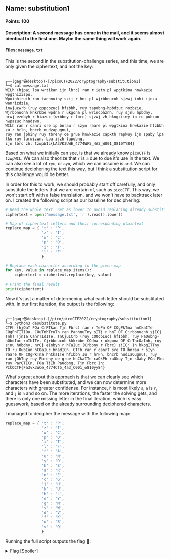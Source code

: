 ## Name: substitution1
#### Points: 100
#### Description: A second message has come in the mail, and it seems almost identical to the first one. Maybe the same thing will work again. 
#### Files: `message.txt`

This is the second in the substitution-challenge series, and this time, we are only given the ciphertext, and not the key:

```console 

┌──(gagr㉿desktop)-[/picoCTF2022/cryptography/substitution1]
└─$ cat message.txt
WILh (hjpai lpa wrtikan ijn lbrc) ran r ietn pl wpgtkina hnwkazie wpgtnizizpu. 
Wpuinhiruih ran tanhnuiny szij r hni pl wjrbbnucnh sjzwj inhi ijnza wanrizdzie, 
inwjuzwrb (ruy cppcbzuc) hfzbbh, ruy tapobng-hpbdzuc rozbzie. 
Wjrbbnucnh khkrbbe wpdna r ukgona pl wrincpaznh, ruy sjnu hpbdny, 
nrwj eznbyh r hiazuc (wrbbny r lbrc) sjzwj zh hkogziiny ip ru pubzun hwpazuc hnadzwn. 
WILh ran r canri sre ip bnrau r szyn raare pl wpgtkina hnwkazie hfzbbh zu r hrln, bncrb nudzapugnui, 
ruy ran jphiny ruy tbreny oe grue hnwkazie capkth rapkuy ijn spaby lpa lku ruy tarwizwn. Lpa ijzh tapobng, 
ijn lbrc zh: tzwpWIL{LA3VK3UWE_4774WF5_4A3_W001_O810YY84}
```

Based on what we initially can see, is that we already know `picoCTF` is `tzwpWIL`. We can also theorize that `r` is `a` due to due it's use in the text.
We can also see a lot of `ryu`, or `ayu`, which we can assume is `and`. We can continue deciphering the text this way, but I think a substitution script for 
this challenge would be better.

In order for this to work, we should probably start off carefully, and only substitute the letters that we are certain of, such as `picoCTF`. This way, we 
won't start off with a false translation, and we won't have to backtrack later on. I created the following script as our baseline for deciphering:

```python
# Read the whole text. Set as lower to avoid replacing already substituted letters.
ciphertext = open('message.txt', 'r').read().lower()

# Map of ciphertext letters and their corresponding plaintext
replace_map = { 't' : 'P',
                'z' : 'I',
                'w' : 'C',
                'p' : 'O',
                'i' : 'T',
                'l' : 'F'
                }

# Replace each character according to the given map
for key, value in replace_map.items():
    ciphertext = ciphertext.replace(key, value)

# Print the final result
print(ciphertext)


```

Now it's just a matter of determening what each letter should be substituted with. In our first iteration, the output is the following:

```console

┌──(gagr㉿desktop)-[/pico/picoCTF2022/cryptography/substitution1]
└─$ python3 desubstitute.py
CTFh (hjOaT FOa CrPTkan Tjn Fbrc) ran r TePn OF COgPkTna hnCkaITe COgPnTITIOu. COuTnhTruTh ran PanhnuTny sITj r hnT OF Cjrbbnucnh sjICj TnhT TjnIa CanrTIdITe, TnCjuICrb (ruy cOOcbIuc) hfIbbh, ruy PaOobng-hObdIuc roIbITe. Cjrbbnucnh khkrbbe COdna r ukgona OF CrTncOaInh, ruy sjnu hObdny, nrCj eInbyh r hTaIuc (Crbbny r Fbrc) sjICj Ih hkogITTny TO ru OubIun hCOaIuc hnadICn. CTFh ran r canrT sre TO bnrau r sIyn raare OF COgPkTna hnCkaITe hfIbbh Iu r hrFn, bncrb nudIaOugnuT, ruy ran jOhTny ruy Pbreny oe grue hnCkaITe caOkPh raOkuy Tjn sOaby FOa Fku ruy ParCTICn. FOa TjIh PaOobng, Tjn Fbrc Ih: PICOCTF{Fa3vk3uCe_4774Cf5_4a3_C001_o810yy84}
```
What's great about this approach is that we can clearly see which characters have been substituted, and we can now determine more characters with greater 
confidense. For instance, `h` is most likely `s`, `a` is `r`, and `j` is `h` and so on. The more iterations, the faster the solving gets, and there is only one missing letter in the final iteration, which is easy guesswork, based on the already surrounding deciphered characters.

I managed to decipher the message with the following map:

```python
replace_map = { 't' : 'P',
                'z' : 'I',
                'w' : 'C',
                'p' : 'O',
                'i' : 'T',
                'l' : 'F',
                'r' : 'A',
                'u' : 'N',
                'y' : 'D',
                'h' : 'S',
                'a' : 'R',
                'n' : 'E',
                'c' : 'G',
                'j' : 'H',
                'k' : 'U',
                'b' : 'L',
                'e' : 'Y',
                'g' : 'M',
                's' : 'W',
                'd' : 'V',
                'f' : 'K',
                'o' : 'B',
                'v' : 'Q'
                }
```

Running the full script outputs the flag 🚩:

<details>
  <summary>Flag [Spoiler]</summary>

  ```console
  ┌──(gagr㉿desktop)-[/pico/picoCTF2022/cryptography/substitution1]
  └─$ python3 desub.py
 
  CTFS (SHORT FOR CAPTURE THE FLAG) ARE A TYPE OF COMPUTER SECURITY COMPETITION. CONTESTANTS ARE PRESENTED WITH A SET OF CHALLENGES WHICH TEST THEIR
  CREATIVITY, TECHNICAL (AND GOOGLING) SKILLS, AND PROBLEM-SOLVING ABILITY. CHALLENGES USUALLY COVER A NUMBER OF CATEGORIES, AND WHEN SOLVED, EACH YIELDS A 
  STRING (CALLED A FLAG) WHICH IS SUBMITTED TO AN ONLINE SCORING SERVICE. CTFS ARE A GREAT WAY TO LEARN A WIDE ARRAY OF COMPUTER SECURITY SKILLS IN A SAFE, 
  LEGAL ENVIRONMENT, AND ARE HOSTED AND PLAYED BY MANY SECURITY GROUPS AROUND THE WORLD FOR FUN AND PRACTICE. FOR THIS PROBLEM, THE FLAG IS: 
  PICOCTF{FR3QU3NCY_4774CK5_4R3_C001_B810DD84}


  ```

</details>
